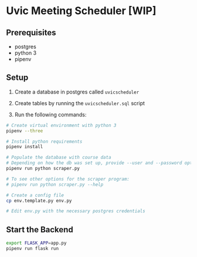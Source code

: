 # Uvic Meeting Scheduler [WIP]

## Prerequisites

- postgres
- python 3
- pipenv

## Setup

1. Create a database in postgres called `uvicscheduler`

2. Create tables by running the `uvicscheduler.sql` script

3. Run the following commands:

```bash
# Create virtual environment with python 3
pipenv --three

# Install python requirements
pipenv install

# Populate the database with course data
# Depending on how the db was set up, provide --user and --password options
pipenv run python scraper.py

# To see other options for the scraper program:
# pipenv run python scraper.py --help

# Create a config file
cp env.template.py env.py

# Edit env.py with the necessary postgres credentials
```

## Start the Backend

```bash
export FLASK_APP=app.py
pipenv run flask run
```